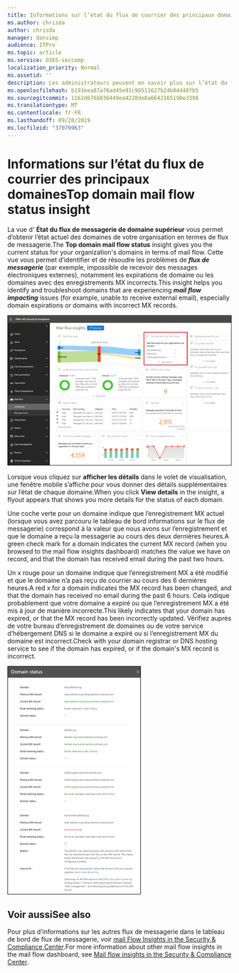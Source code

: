 ```yaml
---
title: Informations sur l’état du flux de courrier des principaux domaines
ms.author: chrisda
author: chrisda
manager: dansimp
audience: ITPro
ms.topic: article
ms.service: O365-seccomp
localization_priority: Normal
ms.assetid: ''
description: Les administrateurs peuvent en savoir plus sur l’état du flux de messagerie du domaine le plus approfondi dans le tableau de bord de flux de messagerie dans le centre de sécurité & conformité.
ms.openlocfilehash: b193eea87a76ad45e91c98511627b24b04d48fb5
ms.sourcegitcommit: 1162d676b036449ea4220de8a6642165190e3398
ms.translationtype: MT
ms.contentlocale: fr-FR
ms.lasthandoff: 09/20/2019
ms.locfileid: "37079963"
---
```

# <a name="top-domain-mail-flow-status-insight"></a><span data-ttu-id="6f2ea-103">Informations sur l’état du flux de courrier des principaux domaines</span><span class="sxs-lookup"><span data-stu-id="6f2ea-103">Top domain mail flow status insight</span></span>

<span data-ttu-id="6f2ea-104">La vue d' **État du flux de messagerie de domaine supérieur** vous permet d’obtenir l’état actuel des domaines de votre organisation en termes de flux de messagerie.</span><span class="sxs-lookup"><span data-stu-id="6f2ea-104">The **Top domain mail flow status** insight gives you the current status for your organization's domains in terms of mail flow.</span></span> <span data-ttu-id="6f2ea-105">Cette vue vous permet d’identifier et de résoudre les problèmes de ***flux de messagerie*** (par exemple, impossible de recevoir des messages électroniques externes), notamment les expirations de domaine ou les domaines avec des enregistrements MX incorrects.</span><span class="sxs-lookup"><span data-stu-id="6f2ea-105">This insight helps you identify and troubleshoot domains that are experiencing ***mail flow impacting*** issues (for example, unable to receive external email), especially domain expirations or domains with incorrect MX records.</span></span>

![Vue d’État du flux de domaine supérieur dans le tableau de bord de flux de messagerie dans le centre de sécurité & conformité](../media/domain-mail-flow-status-selected.png)

<span data-ttu-id="6f2ea-107">Lorsque vous cliquez sur **afficher les détails** dans le volet de visualisation, une fenêtre mobile s’affiche pour vous donner des détails supplémentaires sur l’état de chaque domaine.</span><span class="sxs-lookup"><span data-stu-id="6f2ea-107">When you click **View details** in the insight, a flyout appears that shows you more details for the status of each domain.</span></span>

<span data-ttu-id="6f2ea-108">Une coche verte pour un domaine indique que l’enregistrement MX actuel (lorsque vous avez parcouru le tableau de bord informations sur le flux de messagerie) correspond à la valeur que nous avons sur l’enregistrement et que le domaine a reçu la messagerie au cours des deux dernières heures.</span><span class="sxs-lookup"><span data-stu-id="6f2ea-108">A green check mark for a domain indicates the current MX record (when you browsed to the mail flow insights dashboard) matches the value we have on record, and that the domain has received email during the past two hours.</span></span>

<span data-ttu-id="6f2ea-109">Un x rouge pour un domaine indique que l’enregistrement MX a été modifié et que le domaine n’a pas reçu de courrier au cours des 6 dernières heures.</span><span class="sxs-lookup"><span data-stu-id="6f2ea-109">A red x for a domain indicates the MX record has been changed, and that the domain has received no email during the past 6 hours.</span></span> <span data-ttu-id="6f2ea-110">Cela indique probablement que votre domaine a expiré ou que l’enregistrement MX a été mis à jour de manière incorrecte.</span><span class="sxs-lookup"><span data-stu-id="6f2ea-110">This likely indicates that your domain has expired, or that the MX record has been incorrectly updated.</span></span> <span data-ttu-id="6f2ea-111">Vérifiez auprès de votre bureau d’enregistrement de domaines ou de votre service d’hébergement DNS si le domaine a expiré ou si l’enregistrement MX du domaine est incorrect.</span><span class="sxs-lookup"><span data-stu-id="6f2ea-111">Check with your domain registrar or DNS hosting service to see if the domain has expired, or if the domain's MX record is incorrect.</span></span>

![La fenêtre mobile détails dans la vue d’État du flux de domaine supérieur](../media/domain-mail-flow-status-flyout.png)

## <a name="see-also"></a><span data-ttu-id="6f2ea-113">Voir aussi</span><span class="sxs-lookup"><span data-stu-id="6f2ea-113">See also</span></span>

<span data-ttu-id="6f2ea-114">Pour plus d’informations sur les autres flux de messagerie dans le tableau de bord de flux de messagerie, voir [mail Flow Insights in the Security & Compliance Center](mail-flow-insights-v2.md).</span><span class="sxs-lookup"><span data-stu-id="6f2ea-114">For more information about other mail flow insights in the mail flow dashboard, see [Mail flow insights in the Security & Compliance Center](mail-flow-insights-v2.md).</span></span>
